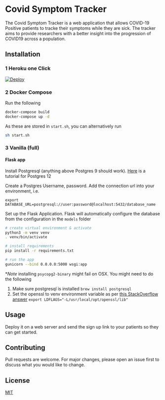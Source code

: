 # Covid Symptom Tracker

The Covid Symptom Tracker is a web application that allows COVID-19 Positive patients to tracke their symptoms while they are sick. The tracker aims to provide researchers with a better insight into the progression of COVID19 across a population.

## Installation

### 1 Heroku one Click
[![Deploy](https://www.herokucdn.com/deploy/button.svg)](https://heroku.com/deploy?template=https://github.com/hsg-covid-engage/covid-engage/tree/main)

### 2 Docker Compose

Run the following

```bash
docker-compose build
docker-compose up -d
```

As these are stored in `start.sh`,  you can alternatively run
```bash
sh start.sh
```
### 3 Vanilla (full)

#### Flask app 

Install Postgresql (anything above Postgres 9 should work). [Here](https://www.postgresql.org/docs/12/installation.html) is a tutorial for Postgres 12

Create a Postgres Username, password. Add the connection url into your environment, i.e.

```
export DATABASE_URL=postgresql://user:password@localhost:5432/database_name
```

Set up the Flask Application. Flask will automatically configure the database from the configuration in the `models` folder
```bash
# create virtual environment & activate
python3 -m venv venv
. venv/bin/activate

# install requirements
pip install -r requirements.txt

# run the app
gunicorn --bind 0.0.0.0:5000 wsgi:app
```

**Note* installing `psycopg2-binary` might fail on OSX. You might need to do the following
1. Make sure postgresql is installed `brew install postgresql`
2. Set the openssl to venv environment variable as per [this StackOverflow answer](https://stackoverflow.com/a/55839410)
```export LDFLAGS="-L/usr/local/opt/openssl/lib"```

## Usage
Deploy it on a web server and send the sign up link to your patients so they can get started.

## Contributing
Pull requests are welcome. For major changes, please open an issue first to discuss what you would like to change.

## License
[MIT](https://choosealicense.com/licenses/mit/)